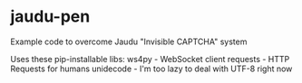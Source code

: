 jaudu-pen
=========

Example code to overcome Jaudu "Invisible CAPTCHA" system

Uses these pip-installable libs:
ws4py - WebSocket client
requests - HTTP Requests for humans
unidecode - I'm too lazy to deal with UTF-8 right now

